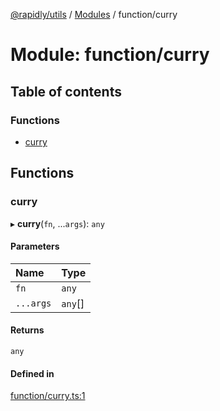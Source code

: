 [@rapidly/utils](../README.md) / [Modules](../modules.md) / function/curry

# Module: function/curry

## Table of contents

### Functions

- [curry](function_curry.md#curry)

## Functions

### curry

▸ **curry**(`fn`, ...`args`): `any`

#### Parameters

| Name | Type |
| :------ | :------ |
| `fn` | `any` |
| `...args` | `any`[] |

#### Returns

`any`

#### Defined in

[function/curry.ts:1](https://github.com/canguser/rapidly-utils/blob/4eb51b4/main/function/curry.ts#L1)
